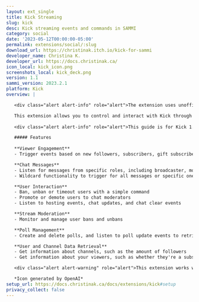 ```yaml
---
layout: ext_single
title: Kick Streaming
slug: kick
desc: Kick streaming events and commands in SAMMI
category: social
date: '2023-05-12T00:00:00-05:00'
permalink: extensions/social/:slug
download_url: https://christinak.itch.io/kick-for-sammi
developer_name: Christina K.
developer_url: https://docs.christinak.ca/
icon_local: kick_icon.png
screenshots_local: kick_deck.png
version: 1.1
sammi_version: 2023.2.1
platform: Kick
overview: |

   <div class="alert alert-info" role="alert">The extension uses unofficial Kick API and might not be fully functional at times. By purchasing it you're supporting its future development.</div>

   This extension allows you to control and interact with Kick through SAMMI commands and triggers.
   
   <div class="alert alert-info" role="alert">This guide is for Kick 1.1 beta, which has received significant updates.</div>

   ##### Features
   
   **Viewer Engagement**
   - Trigger events based on new followers, subscribers, gift subscribers, and hosts

   **Chat Messages**
   - Listen for messages from specific roles, including broadcaster, mods, subscribers, and founders
   - Wildcard functionality to trigger for all messages or specific ones

   **User Interaction**
   - Ban, unban or timeout users with a simple command
   - Promote or demote users to chat moderators
   - Listen to hosting events, chat updates, and chat clear events

   **Stream Moderation**
   - Monitor and manage user bans and unbans

   **Poll Management**
   - Create and delete polls, and listen to poll update events to retrieve the current poll information, such as amount of votes

   **User and Channel Data Retrieval**
   - Get information about channels, such as the amount of followers
   - Get information about your viewers, such as whether they're a subscriber

   <div class="alert alert-warning" role="alert">This extension works with Kick unofficial API. Because the API is always changing, commands or triggers can suddenly stop working or change without notice.</div>

   *Icon generated by OpenAI*
setup_url: https://docs.christinak.ca/docs/extensions/kick#setup
privacy_collect: false
---
```

